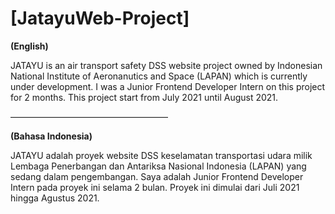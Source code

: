 # [JatayuWeb-Project]

**(English)**

JATAYU is an air transport safety DSS website project owned by Indonesian National Institute of Aeronanutics and Space (LAPAN) which is currently under development. I was a Junior Frontend Developer Intern on this project for 2 months. This project start from July 2021 until August 2021.

——————————————————

**(Bahasa Indonesia)**

JATAYU adalah proyek website DSS keselamatan transportasi udara milik Lembaga Penerbangan dan Antariksa Nasional Indonesia (LAPAN) yang sedang dalam pengembangan. Saya adalah Junior Frontend Developer Intern pada proyek ini selama 2 bulan. Proyek ini dimulai dari Juli 2021 hingga Agustus 2021.
